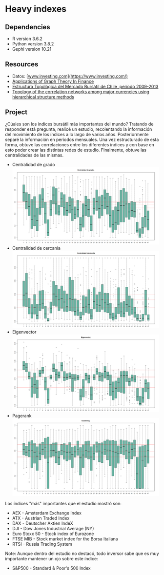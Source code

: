 # Heavy indexes

## Dependencies

* R version 3.6.2
* Python version 3.8.2
* Gephi version 10.21

## Resources

* Datos: [www.investing.com](https://www.investing.com/)
* [Applications of Graph Theory In Finance](http://jonathankinlay.com/2019/09/applications-graph-theory-finance)
* [Estructura Topológica del Mercado Bursátil de Chile, período 2009-2013](https://www.researchgate.net/publication/303721192_Estructura_Topologica_del_Mercado_Bursatil_de_Chile_periodo_2009-2013)
* [Topology of the correlation networks among major currencies using hierarchical structure methods](https://arxiv.org/ftp/arxiv/papers/1010/1010.5653.pdf)

## Project

¿Cúales son los índices bursátil más importantes del mundo? Tratando de responder está pregunta, realicé un estudio, recolentando la información del movimiento de los índices a lo 
largo de varios años. Posteriormente separé la información en periodos mensuales. Una vez estructurado de esta forma, obtuve las correlaciones entre los diferentes índices y con base
en esto poder crear las distintas redes de estudio. Finalmente, obtuve las centralidades de las mismas.


* Centralidad de grado
![](https://github.com/KenatSF/Heavy-Indexes/blob/main/img/1_degree.png)
* Centralidad de cercanía
![](https://github.com/KenatSF/Heavy-Indexes/blob/main/img/2_betweenness.png)
* Eigenvector
![](https://github.com/KenatSF/Heavy-Indexes/blob/main/img/3_eigenvector.png)
* Pagerank
![](https://github.com/KenatSF/Heavy-Indexes/blob/main/img/5_clustering.png)

Los índices "más" importantes que el estudio mostró son:

* AEX - Amsterdam Exchange Index
* ATX - Austrian Traded Index
* DAX - Deutscher Aktien IndeX
* DJI - Dow Jones Industrial Average (NY)
* Euro Stoxx 50 - Stock index of Eurozone 
* FTSE MIB - Stock market index for the Borsa Italiana
* RTSI - Russia Trading System

Note: Aunque dentro del estudio no destacó, todo inversor sabe que es muy importante mantener un ojo sobre este índice:
* S&P500 - Standard & Poor's 500 Index









